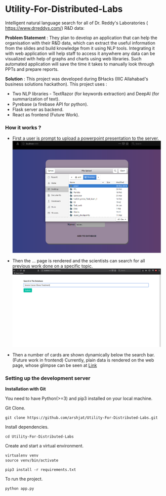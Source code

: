# Utility-For-Distributed-Labs

Intelligent natural language search for all of Dr. Reddy's Laboratories
(​https://www.drreddys.com/​)​ R&D data:​

**Problem Statement** : They​ ​plan to develop an application that
can help the organisation with their R&D data, which can extract the useful
information from the slides and build knowledge from it using NLP tools.
Integrating it with web application will help staff to access it anywhere any data
can be visualized with help of graphs and charts using web libraries. Such
automated application will save the time it takes to manually look through PPTs
and prepare reports.

**Solution** : This project was developed during BHacks (IIIC Allahabad's business solutions hackathon). 
This project uses :
  * Two NLP libraries - TextRazor (for keywords extraction) and DeepAI (for summarization of text).
  * Pyrebase (a firebase API for python).
  * Flask server as backend.
  * React as frontend (Future Work).
  
### How it works ?

* First a user is prompt to upload a powerpoint presentation to the server.
![Uploading a slide](https://github.com/arshjat/Utility-For-Distributed-Labs/blob/master/static/images/Screenshot%20from%202019-04-09%2020-33-02.png)

* Then the ... page is rendered and the scientists can search for all previous work done on a specific topic.
![Search page](https://github.com/arshjat/Utility-For-Distributed-Labs/blob/master/static/images/Screenshot%20from%202019-04-09%2020-33-55.png)

* Then a number of cards are shown dynamically below the search bar. (Future work in frontend)
Currently, plain data is rendered on the web page, whose glimpse can be seen at [Link](https://github.com/arshjat/Utility-For-Distributed-Labs/blob/master/static/images/Screenshot%20from%202019-04-09%2020-34-09.png)

### Setting up the development server

**Installation with Git**

You need to have Python(>=3) and pip3 installed on your local machine.

Git Clone.

```
git clone https://github.com/arshjat/Utility-For-Distributed-Labs.git
```
Install dependencies.

```
cd Utility-For-Distributed-Labs
```

Create and start a virtual environment.

```
virtualenv venv
source venv/bin/activate
```

```
pip3 install -r requirements.txt
```

To run the project.

```
python app.py
```

